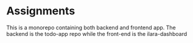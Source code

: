 # Assignments

This is a monorepo containing both backend and frontend app.
The backend is the todo-app repo while the front-end is the ilara-dashboard
